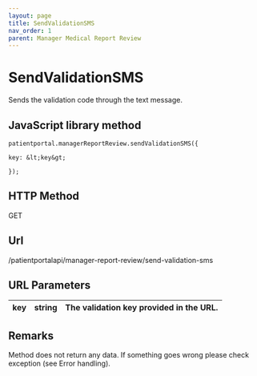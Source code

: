 ```yaml
---
layout: page
title: SendValidationSMS
nav_order: 1
parent: Manager Medical Report Review
---
```


# SendValidationSMS

Sends the validation code through the text message.

## JavaScript library method

```
patientportal.managerReportReview.sendValidationSMS({

key: &lt;key&gt;

});
```

## HTTP Method

GET

## ****Url****

/patientportalapi/manager-report-review/send-validation-sms

## URL Parameters

| key | string | The validation key provided in the URL. |
| --- | --- | --- |

## Remarks

Method does not return any data. If something goes wrong please check exception (see Error handling).
